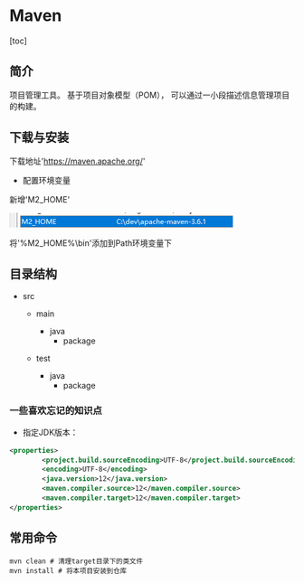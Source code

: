 # Maven

[toc]

## 简介

项目管理工具。 基于项目对象模型（POM）， 可以通过一小段描述信息管理项目的构建。 

## 下载与安装

下载地址'https://maven.apache.org/'

- 配置环境变量

新增'M2_HOME'

![批注 2019-06-20 131454](/assets/批注%202019-06-20%20131454.png)

将'%M2_HOME%\bin'添加到Path环境变量下

## 目录结构

- src
    - main

        - java
            - package

    - test

        - java
            - package

### 一些喜欢忘记的知识点

- 指定JDK版本： 

```xml
<properties>
        <project.build.sourceEncoding>UTF-8</project.build.sourceEncoding>
        <encoding>UTF-8</encoding>
        <java.version>12</java.version>
        <maven.compiler.source>12</maven.compiler.source>
        <maven.compiler.target>12</maven.compiler.target>
</properties>
```

## 常用命令

```shell
mvn clean # 清理target目录下的类文件
mvn install # 将本项目安装到仓库

```


